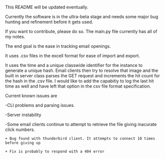 This README will be updated eventually.

Currently the software is in the ultra-beta stage and needs some major bug hunting and refinement before it gets used.

If you want to contribute, please do so. The main.py file currently has all of my notes. 

The end goal is the ease in tracking email openings. 

It uses .csv files in the excell format for ease of import and  export. 

It uses the time and a unique classwide identifier for the instance to generate a unique hash. Email clients then try to resolve that image and
the built in server class parses the GET request and increments the hit count for the hash in the .csv file. I would like to add the capabitiy to log
the last hit time as well and have left that option in the csv file format specification.

Current known issues are
 
-CLI problems and parsing issues.

-Server instability

-Some email clients continue to attempt to retrieve the file giving inacurate click numbers.

	+ Bug found with thunderbird client. It attempts to connect 10 times before giving up
	
	+ Fix is probably to respond with a 404 error 
	